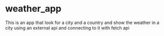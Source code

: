 # weather_app
This is an app that look for a city and a country and show the weather in a city using an external api and connecting to it with fetch api
